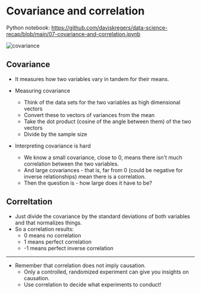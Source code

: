 # Covariance and correlation

Python notebook: https://github.com/daviskregers/data-science-recap/blob/main/07-covariance-and-correlation.ipynb

![covariance](covariance.png)

## Covariance

- It measures how two variables vary in tandem for their means.

- Measuring covariance
    - Think of the data sets for the two variables as high dimensional vectors
    - Convert these to vectors of variances from the mean
    - Take the dot product (cosine of the angle between them) of the two vectors
    - Divide by the sample size

- Interpreting covariance is hard
    - We know a small covariance, close to 0, means there isn't much correlation between the two variables.
    - And large covariances - that is, far from 0 (could be negative for inverse relationships) mean there is a correlation.
    - Then the question is - how large does it have to be?

## Correltation

- Just divide the covariance by the standard deviations of both variables and that normalizes things.
- So a correlation results:
    - 0 means no correlation
    - 1 means perfect correlation
    - -1 means perfect inverse correlation

---

- Remember that correlation does not imply causation.
    - Only a controlled, randomized experiment can give you insights on causation.
    - Use correlation to decide what experiments to conduct!
